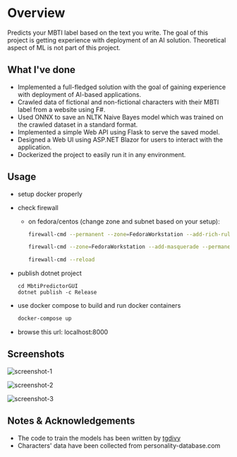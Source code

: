 # Overview
Predicts your MBTI label based on the text you write. The goal of this project is getting experience with deployment of an AI solution. Theoretical aspect of ML is not part of this project.

## What I've done

- Implemented a full-fledged solution with the goal of gaining experience with deployment of AI-based applications.
- Crawled data of fictional and non-fictional characters with their MBTI label from a website using F\#.
- Used ONNX to save an NLTK Naive Bayes model which was trained on the crawled dataset in a standard format.
- Implemented a simple Web API using Flask to serve the saved model.
- Designed a Web UI using ASP.NET Blazor for users to interact with the application.
- Dockerized the project to easily run it in any environment.

## Usage
- setup docker properly
- check firewall
    - on fedora/centos (change zone and subnet based on your setup):

        ```bash
        firewall-cmd --permanent --zone=FedoraWorkstation --add-rich-rule='rule family=ipv4 source address=172.22.0.0/16 accept'
        
        firewall-cmd --zone=FedoraWorkstation --add-masquerade --permanent
        
        firewall-cmd --reload
        ```
- publish dotnet project

    ```dotnetcli
    cd MbtiPredictorGUI
    dotnet publish -c Release
    ```
- use docker compose to build and run docker containers

    ```bash
    docker-compose up
    ```
- browse this url: localhost:8000

## Screenshots

![screenshot-1](https://github.com/mohammadmahdiabdollahpour/mbti_predictor_blazor_nltk/raw/master/screenshots/1.jpg "screenshot-1")

![screenshot-2](https://github.com/mohammadmahdiabdollahpour/mbti_predictor_blazor_nltk/raw/master/screenshots/2.jpg "screenshot-2")

![screenshot-3](https://github.com/mohammadmahdiabdollahpour/mbti_predictor_blazor_nltk/raw/master/screenshots/3.jpg "screenshot-3")

## Notes & Acknowledgements
- The code to train the models has been written by [tgdivy](https://www.kaggle.com/tgdivy/mbti-personality-classifier)
- Characters' data have been collected from personality-database.com
